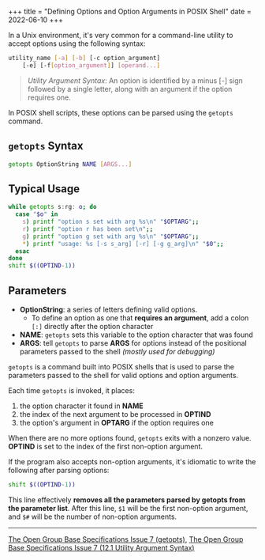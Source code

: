 +++
title = "Defining Options and Option Arguments in POSIX Shell"
date = 2022-06-10
+++

In a Unix environment, it's very common for a command-line utility to accept options using the following syntax:

```sh
utility_name [-a] [-b] [-c option_argument]
    [-e] [-f[option_argument]] [operand...]
```
> *Utility Argument Syntax*: An option is identified by a minus [-] sign followed by a single letter, along with an argument if the option requires one.

In POSIX shell scripts, these options can be parsed using the `getopts` command.

## `getopts` Syntax
```sh
getopts OptionString NAME [ARGS...]
```

## Typical Usage
```sh
while getopts s:rg: o; do
  case "$o" in
    s) printf "option s set with arg %s\n" "$OPTARG";;
    r) printf "option r has been set\n";;
    g) printf "option g set with arg %s\n" "$OPTARG";;
    *) printf "usage: %s [-s s_arg] [-r] [-g g_arg]\n" "$0";;
  esac
done
shift $((OPTIND-1))
```

## Parameters
* **OptionString**: a series of letters defining valid options.
    * To define an option as one that **requires an argument**, add a colon `[:]` directly after the option character
* **NAME**: `getopts` sets this variable to the option character that was found
* **ARGS**: tell `getopts` to parse **ARGS** for options instead of the positional parameters passed to the shell *(mostly used for debugging)*

`getopts` is a command built into POSIX shells that is used to parse the parameters passed to the shell for valid options and option arguments. 

Each time `getopts` is invoked, it places:

1. the option character it found in **NAME**
2. the index of the next argument to be processed in **OPTIND**
3. the option's argument in **OPTARG** if the option requires one

When there are no more options found, `getopts` exits with a nonzero value. **OPTIND** is set to the index of the first non-option argument.

If the program also accepts non-option arguments, it's idiomatic to write the following after parsing options:
```sh
shift $((OPTIND-1))
```
This line effectively **removes all the parameters parsed by getopts from the parameter list**. After this line, `$1` will be the first non-option argument, and `$#` will be the number of non-option arguments.

---
[The Open Group Base Specifications Issue 7 (getopts)](https://pubs.opengroup.org/onlinepubs/9699919799/utilities/getopts.html), [The Open Group Base Specifications Issue 7 (12.1 Utility Argument Syntax)](https://pubs.opengroup.org/onlinepubs/9699919799/basedefs/V1_chap12.html)

